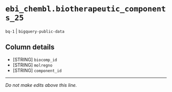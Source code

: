 # `ebi_chembl.biotherapeutic_components_25`
`bq-1` | `bigquery-public-data`

## Column details
* [STRING]    `biocomp_id`
* [STRING]    `molregno`
* [STRING]    `component_id`

-------------------------------------------------------------------------------
*Do not make edits above this line.*
